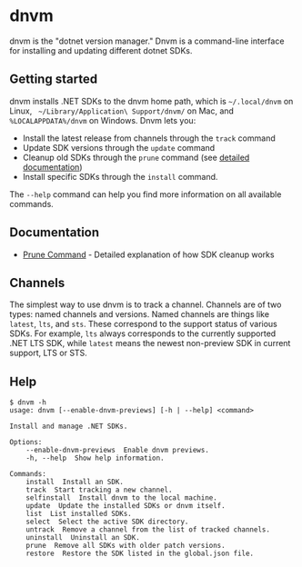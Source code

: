 # dnvm

dnvm is the "dotnet version manager." Dnvm is a command-line interface for installing and updating different dotnet SDKs.

## Getting started

dnvm installs .NET SDKs to the dnvm home path, which is `~/.local/dnvm` on Linux, ` ~/Library/Application\ Support/dnvm/` on Mac, and `%LOCALAPPDATA%/dnvm` on Windows. Dnvm lets you:
- Install the latest release from channels through the `track` command
- Update SDK versions through the `update` command
- Cleanup old SDKs through the `prune` command (see [detailed documentation](docs/prune.md))
- Install specific SDKs through the `install` command.

The `--help` command can help you find more information on all available commands.

## Documentation

- [Prune Command](docs/prune.md) - Detailed explanation of how SDK cleanup works

## Channels

The simplest way to use dnvm is to track a channel. Channels are of two types: named channels and versions. Named channels are things like `latest`, `lts`, and `sts`. These correspond to the support status of various SDKs. For example, `lts` always corresponds to the currently supported .NET LTS SDK, while `latest` means the newest non-preview SDK in current support, LTS or STS.

## Help
```
$ dnvm -h
usage: dnvm [--enable-dnvm-previews] [-h | --help] <command>

Install and manage .NET SDKs.

Options:
    --enable-dnvm-previews  Enable dnvm previews.
    -h, --help  Show help information.

Commands:
    install  Install an SDK.
    track  Start tracking a new channel.
    selfinstall  Install dnvm to the local machine.
    update  Update the installed SDKs or dnvm itself.
    list  List installed SDKs.
    select  Select the active SDK directory.
    untrack  Remove a channel from the list of tracked channels.
    uninstall  Uninstall an SDK.
    prune  Remove all SDKs with older patch versions.
    restore  Restore the SDK listed in the global.json file.
```
